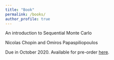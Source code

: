 ```yaml
---
title: "Book"
permalink: /books/
author_profile: true
---
```



An introduction to Sequential Monte Carlo

Nicolas Chopin and Omiros Papaspiliopoulos

Due in October 2020.  Available for pre-order
[here](https://www.springer.com/gp/book/9783030478445).
